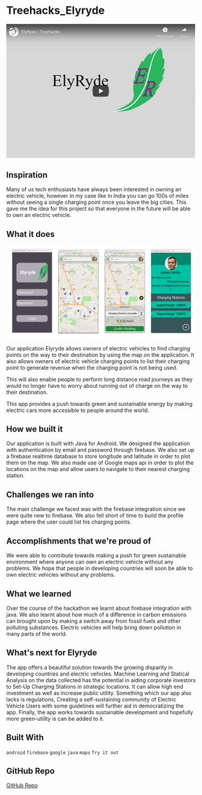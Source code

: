 # Treehacks_Elyryde

[![Youtube-Video](/Images/youtube_video.PNG)](https://youtu.be/K6YEM62uAKM)

## Inspiration

Many of us tech enthusiasts have always been interested in owning an electric vehicle, however in my case like in India you can go 100s of miles without seeing a single charging point once you leave the big cities. This gave me the idea for this project so that everyone in the future will be able to own an electric vehicle.

## What it does

![app](/Images/app.PNG)

Our application Elyryde allows owners of electric vehicles to find charging points on the way to their destination by using the map on the application. It also allows owners of electric vehicle charging points to list their charging point to generate revenue when the charging point is not being used.

This will also enable people to perform long distance road journeys as they would no longer have to worry about running out of charge on the way to their destination.

This app provides a push towards green and sustainable energy by making electric cars more accessible to people around the world.

## How we built it

Our application is built with Java for Android. We designed the application with authentication by email and password through firebase. We also set up a firebase realtime database to store longitude and latitude in order to plot them on the map. We also made use of Google maps api in order to plot the locations on the map and allow users to navigate to their nearest charging station.

## Challenges we ran into
The main challenge we faced was with the firebase integration since we were quite new to firebase. We also fell short of time to build the profile page where the user could list his charging points.

## Accomplishments that we're proud of
We were able to contribute towards making a push for green sustainable environment where anyone can own an electric vehicle without any problems. We hope that people in developing countries will soon be able to own electric vehicles without any problems.

## What we learned
Over the course of the hackathon we learnt about firebase integration with java. We also learnt about how much of a difference in carbon emissions can brought upon by making a switch away from fossil fuels and other polluting substances. Electric vehicles will help bring down pollution in many parts of the world.

## What's next for Elyryde
The app offers a beautiful solution towards the growing disparity in developing countries and electric vehicles. Machine Learning and Statical Analysis on the data collected has the potential in aiding corporate investors to Set-Up Charging Stations in strategic locations. It can allow high end investment as well as increase public utility. Something which our app also lacks is regulations, Creating a self-sustaining community of Electric Vehicle Users with some guidelines will further aid in democratizing the app. Finally, the app works towards sustainable development and hopefully more green-utility is can be added to it.

## Built With
`android` `firebase` `google` `java` `maps` `Try it out` 

## GitHub Repo
[GitHub Repo](https://github.com/sarthak815/Treehacks_Elyryde)

